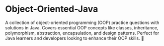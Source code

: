# Object-Oriented-Java
A collection of object-oriented programming (OOP) practice questions with solutions in Java. Covers essential OOP concepts like classes, inheritance, polymorphism, abstraction, encapsulation, and design patterns. Perfect for Java learners and developers looking to enhance their OOP skills. 🚀
